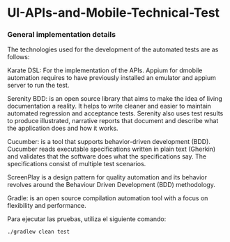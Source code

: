 ﻿# UI-APIs-and-Mobile-Technical-Test
 
### General implementation details
The technologies used for the development of the automated tests are as follows:

Karate DSL: For the implementation of the APIs.
Appium for dmobile automation requires to have previously installed an emulator and appium server to run the test.

Serenity BDD: is an open source library that aims to make the idea of living documentation a reality. It helps to write cleaner and easier to maintain automated regression and acceptance tests. Serenity also uses test results to produce illustrated, narrative reports that document and describe what the application does and how it works.

Cucumber: is a tool that supports behavior-driven development (BDD). Cucumber reads executable specifications written in plain text (Gherkin) and validates that the software does what the specifications say. The specifications consist of multiple test scenarios.

ScreenPlay is a design pattern for quality automation and its behavior revolves around the Behaviour Driven Development (BDD) methodology.

Gradle: is an open source compilation automation tool with a focus on flexibility and performance.

Para ejecutar las pruebas, utiliza el siguiente comando:

```bash
./gradlew clean test

